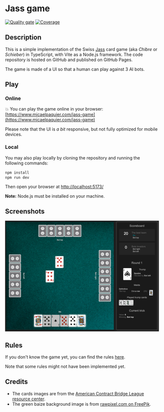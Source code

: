 # Jass game

[![Quality gate](https://sonarcloud.io/api/project_badges/quality_gate?project=teemoo7_jass-game)](https://sonarcloud.io/summary/new_code?id=teemoo7_jass-game)
[![Coverage](https://sonarcloud.io/api/project_badges/measure?project=teemoo7_jass-game&metric=coverage)](https://sonarcloud.io/summary/new_code?id=teemoo7_jass-game)

## Description

This is a simple implementation of the Swiss [Jass](https://en.wikipedia.org/wiki/Jass) card game (aka *Chibre* or
*Schieber*) in TypeScript, with Vite as a Node.js framework. The code repository is hosted on GitHub and published on
GitHub Pages.

The game is made of a UI so that a human can play against 3 AI bots.

## Play

### Online

:boom: You can play the game online in your
browser: [https://www.micaelpaquier.com/jass-game](https://www.micaelpaquier.com/jass-game)

Please note that the UI is *a bit* responsive, but not fully optimized for mobile devices.

### Local

You may also play locally by cloning the repository and running the following commands:

```shell
npm install
npm run dev
```

Then open your browser at [http://localhost:5173/](http://localhost:5173/)

**Note:** Node.js must be installed on your machine.

## Screenshots

![Jass game screenshot](./doc/jass.png)

## Rules

If you don't know the game yet, you can find the rules [here](https://en.wikipedia.org/wiki/Jass#Schieber_rules).

Note that some rules might not have been implemented yet.

## Credits

* The cards images are from the [American Contract Bridge League resource center](https://acbl.mybigcommerce.com/52-playing-cards/).
* The green baize background image is from [rawpixel.com on FreePik](https://www.freepik.com/free-photo/dark-green-wall_4246302.htm).



